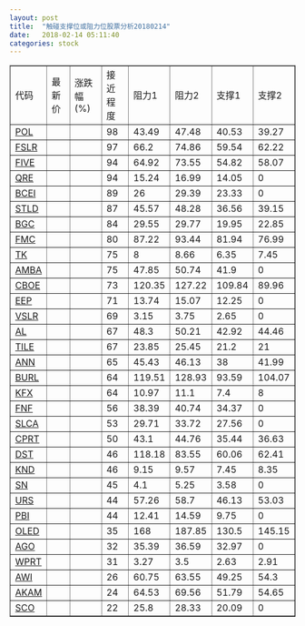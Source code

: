 ```yaml
---
layout: post
title:  "触碰支撑位或阻力位股票分析20180214"
date:   2018-02-14 05:11:40
categories: stock
---
```

<script type="text/javascript">
var stockList = []
stockList.push('gb_pol');
stockList.push('gb_fslr');
stockList.push('gb_five');
stockList.push('gb_qre');
stockList.push('gb_bcei');
stockList.push('gb_stld');
stockList.push('gb_bgc');
stockList.push('gb_fmc');
stockList.push('gb_tk');
stockList.push('gb_amba');
stockList.push('gb_cboe');
stockList.push('gb_eep');
stockList.push('gb_vslr');
stockList.push('gb_al');
stockList.push('gb_tile');
stockList.push('gb_ann');
stockList.push('gb_burl');
stockList.push('gb_kfx');
stockList.push('gb_fnf');
stockList.push('gb_slca');
stockList.push('gb_cprt');
stockList.push('gb_dst');
stockList.push('gb_knd');
stockList.push('gb_sn');
stockList.push('gb_urs');
stockList.push('gb_pbi');
stockList.push('gb_oled');
stockList.push('gb_ago');
stockList.push('gb_wprt');
stockList.push('gb_awi');
stockList.push('gb_akam');
stockList.push('gb_sco');
</script>
<table border="1">
 <tr>
 <td>代码</td>
 <td>最新价</td>
 <td>涨跌幅(%)</td>
 <td>接近程度</td>
 <td>阻力1</td>
 <td>阻力2</td>
 <td>支撑1</td>
 <td>支撑2</td>
</tr>
  <tr id="pol" class="green">
  <td><a href="http://stock.finance.sina.com.cn/usstock/quotes/POL.html" target="_blank">POL</a></td><td></td><td></td><td>98</td><td>43.49</td><td>47.48</td><td>40.53</td><td>39.27</td></tr>
  <tr id="fslr" class="green">
  <td><a href="http://stock.finance.sina.com.cn/usstock/quotes/FSLR.html" target="_blank">FSLR</a></td><td></td><td></td><td>97</td><td>66.2</td><td>74.86</td><td>59.54</td><td>62.22</td></tr>
  <tr id="five" class="red">
  <td><a href="http://stock.finance.sina.com.cn/usstock/quotes/FIVE.html" target="_blank">FIVE</a></td><td></td><td></td><td>94</td><td>64.92</td><td>73.55</td><td>54.82</td><td>58.07</td></tr>
  <tr id="qre" class="red">
  <td><a href="http://stock.finance.sina.com.cn/usstock/quotes/QRE.html" target="_blank">QRE</a></td><td></td><td></td><td>94</td><td>15.24</td><td>16.99</td><td>14.05</td><td>0</td></tr>
  <tr id="bcei" class="red">
  <td><a href="http://stock.finance.sina.com.cn/usstock/quotes/BCEI.html" target="_blank">BCEI</a></td><td></td><td></td><td>89</td><td>26</td><td>29.39</td><td>23.33</td><td>0</td></tr>
  <tr id="stld" class="red">
  <td><a href="http://stock.finance.sina.com.cn/usstock/quotes/STLD.html" target="_blank">STLD</a></td><td></td><td></td><td>87</td><td>45.57</td><td>48.28</td><td>36.56</td><td>39.15</td></tr>
  <tr id="bgc" class="red">
  <td><a href="http://stock.finance.sina.com.cn/usstock/quotes/BGC.html" target="_blank">BGC</a></td><td></td><td></td><td>84</td><td>29.55</td><td>29.77</td><td>19.95</td><td>22.85</td></tr>
  <tr id="fmc" class="green">
  <td><a href="http://stock.finance.sina.com.cn/usstock/quotes/FMC.html" target="_blank">FMC</a></td><td></td><td></td><td>80</td><td>87.22</td><td>93.44</td><td>81.94</td><td>76.99</td></tr>
  <tr id="tk" class="red">
  <td><a href="http://stock.finance.sina.com.cn/usstock/quotes/TK.html" target="_blank">TK</a></td><td></td><td></td><td>75</td><td>8</td><td>8.66</td><td>6.35</td><td>7.45</td></tr>
  <tr id="amba" class="red">
  <td><a href="http://stock.finance.sina.com.cn/usstock/quotes/AMBA.html" target="_blank">AMBA</a></td><td></td><td></td><td>75</td><td>47.85</td><td>50.74</td><td>41.9</td><td>0</td></tr>
  <tr id="cboe" class="green">
  <td><a href="http://stock.finance.sina.com.cn/usstock/quotes/CBOE.html" target="_blank">CBOE</a></td><td></td><td></td><td>73</td><td>120.35</td><td>127.22</td><td>109.84</td><td>89.96</td></tr>
  <tr id="eep" class="red">
  <td><a href="http://stock.finance.sina.com.cn/usstock/quotes/EEP.html" target="_blank">EEP</a></td><td></td><td></td><td>71</td><td>13.74</td><td>15.07</td><td>12.25</td><td>0</td></tr>
  <tr id="vslr" class="red">
  <td><a href="http://stock.finance.sina.com.cn/usstock/quotes/VSLR.html" target="_blank">VSLR</a></td><td></td><td></td><td>69</td><td>3.15</td><td>3.75</td><td>2.65</td><td>0</td></tr>
  <tr id="al" class="green">
  <td><a href="http://stock.finance.sina.com.cn/usstock/quotes/AL.html" target="_blank">AL</a></td><td></td><td></td><td>67</td><td>48.3</td><td>50.21</td><td>42.92</td><td>44.46</td></tr>
  <tr id="tile" class="red">
  <td><a href="http://stock.finance.sina.com.cn/usstock/quotes/TILE.html" target="_blank">TILE</a></td><td></td><td></td><td>67</td><td>23.85</td><td>25.45</td><td>21.2</td><td>21</td></tr>
  <tr id="ann" class="red">
  <td><a href="http://stock.finance.sina.com.cn/usstock/quotes/ANN.html" target="_blank">ANN</a></td><td></td><td></td><td>65</td><td>45.43</td><td>46.13</td><td>38</td><td>41.99</td></tr>
  <tr id="burl" class="red">
  <td><a href="http://stock.finance.sina.com.cn/usstock/quotes/BURL.html" target="_blank">BURL</a></td><td></td><td></td><td>64</td><td>119.51</td><td>128.93</td><td>93.59</td><td>104.07</td></tr>
  <tr id="kfx" class="green">
  <td><a href="http://stock.finance.sina.com.cn/usstock/quotes/KFX.html" target="_blank">KFX</a></td><td></td><td></td><td>64</td><td>10.97</td><td>11.1</td><td>7.4</td><td>8</td></tr>
  <tr id="fnf" class="green">
  <td><a href="http://stock.finance.sina.com.cn/usstock/quotes/FNF.html" target="_blank">FNF</a></td><td></td><td></td><td>56</td><td>38.39</td><td>40.74</td><td>34.37</td><td>0</td></tr>
  <tr id="slca" class="red">
  <td><a href="http://stock.finance.sina.com.cn/usstock/quotes/SLCA.html" target="_blank">SLCA</a></td><td></td><td></td><td>53</td><td>29.71</td><td>33.72</td><td>27.56</td><td>0</td></tr>
  <tr id="cprt" class="green">
  <td><a href="http://stock.finance.sina.com.cn/usstock/quotes/CPRT.html" target="_blank">CPRT</a></td><td></td><td></td><td>50</td><td>43.1</td><td>44.76</td><td>35.44</td><td>36.63</td></tr>
  <tr id="dst" class="red">
  <td><a href="http://stock.finance.sina.com.cn/usstock/quotes/DST.html" target="_blank">DST</a></td><td></td><td></td><td>46</td><td>118.18</td><td>83.55</td><td>60.06</td><td>62.41</td></tr>
  <tr id="knd" class="red">
  <td><a href="http://stock.finance.sina.com.cn/usstock/quotes/KND.html" target="_blank">KND</a></td><td></td><td></td><td>46</td><td>9.15</td><td>9.57</td><td>7.45</td><td>8.35</td></tr>
  <tr id="sn" class="green">
  <td><a href="http://stock.finance.sina.com.cn/usstock/quotes/SN.html" target="_blank">SN</a></td><td></td><td></td><td>45</td><td>4.1</td><td>5.25</td><td>3.58</td><td>0</td></tr>
  <tr id="urs" class="green">
  <td><a href="http://stock.finance.sina.com.cn/usstock/quotes/URS.html" target="_blank">URS</a></td><td></td><td></td><td>44</td><td>57.26</td><td>58.7</td><td>46.13</td><td>53.03</td></tr>
  <tr id="pbi" class="red">
  <td><a href="http://stock.finance.sina.com.cn/usstock/quotes/PBI.html" target="_blank">PBI</a></td><td></td><td></td><td>44</td><td>12.41</td><td>14.59</td><td>9.75</td><td>0</td></tr>
  <tr id="oled" class="green">
  <td><a href="http://stock.finance.sina.com.cn/usstock/quotes/OLED.html" target="_blank">OLED</a></td><td></td><td></td><td>35</td><td>168</td><td>187.85</td><td>130.5</td><td>145.15</td></tr>
  <tr id="ago" class="red">
  <td><a href="http://stock.finance.sina.com.cn/usstock/quotes/AGO.html" target="_blank">AGO</a></td><td></td><td></td><td>32</td><td>35.39</td><td>36.59</td><td>32.97</td><td>0</td></tr>
  <tr id="wprt" class="green">
  <td><a href="http://stock.finance.sina.com.cn/usstock/quotes/WPRT.html" target="_blank">WPRT</a></td><td></td><td></td><td>31</td><td>3.27</td><td>3.5</td><td>2.63</td><td>2.91</td></tr>
  <tr id="awi" class="red">
  <td><a href="http://stock.finance.sina.com.cn/usstock/quotes/AWI.html" target="_blank">AWI</a></td><td></td><td></td><td>26</td><td>60.75</td><td>63.55</td><td>49.25</td><td>54.3</td></tr>
  <tr id="akam" class="red">
  <td><a href="http://stock.finance.sina.com.cn/usstock/quotes/AKAM.html" target="_blank">AKAM</a></td><td></td><td></td><td>24</td><td>64.53</td><td>69.56</td><td>51.79</td><td>54.65</td></tr>
  <tr id="sco" class="red">
  <td><a href="http://stock.finance.sina.com.cn/usstock/quotes/SCO.html" target="_blank">SCO</a></td><td></td><td></td><td>22</td><td>25.8</td><td>28.33</td><td>20.09</td><td>0</td></tr>
</table>
